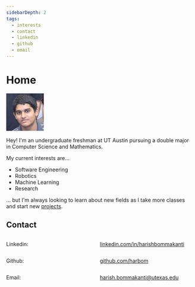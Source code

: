 ```yaml
---
sidebarDepth: 2
tags: 
  - interests
  - contact
  - linkedin
  - github
  - email
---
```


<ClientOnly>
  <Typer />
</ClientOnly>

# Home

<div class="img-container">

<style>
.img-container img {
    width: 20%;
    height: 20%;
}
</style>

![Profile pic](./images/face.jpg)

</div>

Hey! I'm an undergraduate freshman at UT Austin pursuing a double major in Computer Science and Mathematics.

My current interests are...
* Software Engineering
* Robotics
* Machine Learning
* Research

... but I'm always looking to learn about new fields as I take more classes and start new [projects](./Projects.md).

## Contact

<div style="display: flex; align-items:baseline">
<p style= 'width: 50%'>Linkedin:</p>
<a href="https://linkedin.com/in/harishbommakanti" target="_blank">linkedin.com/in/harishbommakanti</a>
</div>

<div style="display: flex; align-items:baseline">
<p style= 'width: 50%'>Github:</p>
<a href="https://github.com/harbom" target="_blank">github.com/harbom</a>
</div>

<div style="display: flex; align-items:baseline">
<p style= 'width: 50%'>Email:</p>
<a href="harish.bommakanti@utexas.edu" target="_blank">harish.bommakanti@utexas.edu</a>
</div>